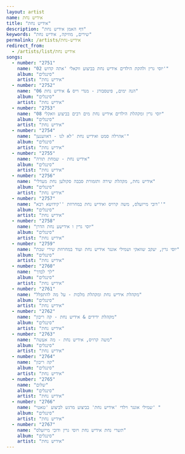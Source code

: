 ```yaml
---
layout: artist
name: אידיש נחת
title: "אידיש נחת"
description: "דף האמן אידיש נחת"
keywords: "שירים, מוזיקה, אידיש נחת"
permalink: /artists/אידיש-נחת
redirect_from:
  - /artists/list/אידיש נחת
songs:
  - number: "2751"
    name: "02 יוסי גרין ולהקת הילדים אידיש נחת בביצוע ווקאלי 'אתה קדוש'"
    album: "סינגלים"
    artist: "אידיש נחת"
  - number: "2752"
    name: "06 הנה ימים, פיטסבורג - מנדי וייס & אידיש נחת"
    album: "סינגלים"
    artist: "אידיש נחת"
  - number: "2753"
    name: "08 יוסי גרין ומקהלת הילדים אידיש נחת מים רבים בביצוע וואקלי"
    album: "סינגלים"
    artist: "אידיש נחת"
  - number: "2754"
    name: "אהרלה סמט ואידיש נחת 'לא לנו - דאווענען'"
    album: "סינגלים"
    artist: "אידיש נחת"
  - number: "2755"
    name: "אידיש נחת - שמחת תורה"
    album: "סינגלים"
    artist: "אידיש נחת"
  - number: "2756"
    name: "אידיש נחת, מקהלת שירה ותזמורת סבבה סקולען נחת מעדלי"
    album: "סינגלים"
    artist: "אידיש נחת"
  - number: "2757"
    name: "דובי מייזעלס, משה קרויס ואידיש נחת במחרוזת ''קידושא רבא''"
    album: "סינגלים"
    artist: "אידיש נחת"
  - number: "2758"
    name: "יוסי גרין ו אידישע נחת הדרן"
    album: "סינגלים"
    artist: "אידיש נחת"
  - number: "2759"
    name: "יוסי גרין, יעקב שוואקי ושמילי אונגר אידיש נחת ועוד במחרוזת שירי שבת"
    album: "סינגלים"
    artist: "אידיש נחת"
  - number: "2760"
    name: "לך לבדך"
    album: "סינגלים"
    artist: "אידיש נחת"
  - number: "2761"
    name: "מקהלת אידיש נחת ומקהלת מלכות - על מה להתפלל"
    album: "סינגלים"
    artist: "אידיש נחת"
  - number: "2762"
    name: "מקהלת ידידים & אידיש נחת - קה ריבון"
    album: "סינגלים"
    artist: "אידיש נחת"
  - number: "2763"
    name: "משה קרויס, אידיש נחת - מה אעשה"
    album: "סינגלים"
    artist: "אידיש נחת"
  - number: "2764"
    name: "קה ריבון"
    album: "סינגלים"
    artist: "אידיש נחת"
  - number: "2765"
    name: "שלום"
    album: "סינגלים"
    artist: "אידיש נחת"
  - number: "2766"
    name: "שמילי אונגר וילדי 'אידיש נחת' בביצוע מרגש לביצוע 'טאטי' "
    album: "סינגלים"
    artist: "אידיש נחת"
  - number: "2767"
    name: "תשרי נחת אידיש נחת ויוסי גרין ודובי מייזעלס"
    album: "סינגלים"
    artist: "אידיש נחת"
---
```

